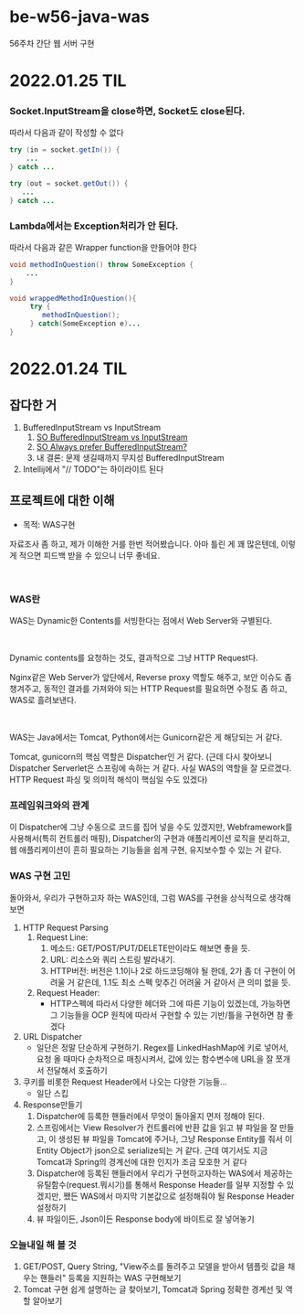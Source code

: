 # be-w56-java-was
56주차 간단 웹 서버 구현

# 2022.01.25 TIL
### Socket.InputStream을 close하면, Socket도 close된다.
따라서 다음과 같이 작성할 수 없다
```java
try (in = socket.getIn()) {
    ...
} catch ...

try (out = socket.getOut()) {
   ...
} catch ...
```

### Lambda에서는 Exception처리가 안 된다.
따라서 다음과 같은 Wrapper function을 만들어야 한다
```java
void methodInQuestion() throw SomeException {
    ...
}

void wrappedMethodInQuestion(){
     try {
        methodInQuestion();
     } catch(SomeException e)...
}
```
   


# 2022.01.24 TIL
## 잡다한 거
1. BufferedInputStream vs InputStream
   1. [SO BufferedInputStream vs InputStream](https://stackoverflow.com/questions/9805192/the-difference-of-inputstream-datainputstream-and-bufferedinputstream-in#:~:text=DataInputStream%20is%20a%20kind%20of,reduces%20disk%20or%20network%20access.)
   2. [SO Always prefer BufferedInputStream?](https://stackoverflow.com/questions/2964044/should-i-always-wrap-an-inputstream-as-bufferedinputstream)
   3. 내 결론: 문제 생길때까지 무지성 BufferedInputStream
2. Intellij에서 "// TODO"는 하이라이트 된다

## 프로젝트에 대한 이해

- 목적: WAS구현

자료조사 좀 하고, 제가 이해한 거를 한번 적어봤습니다.
아마 틀린 게 꽤 많은텐데, 이렇게 적으면 피드백 받을 수 있으니 너무 좋네요.

<br>

### WAS란
WAS는 Dynamic한 Contents를 서빙한다는 점에서 Web Server와 구별된다.

<br>

Dynamic contents를 요청하는 것도, 결과적으로 그냥 HTTP Request다.

Nginx같은 Web Server가 앞단에서, Reverse proxy 역할도 해주고, 보안 이슈도 좀 챙겨주고, 동적인 결과를 가져와야 되는 HTTP Request를 필요하면 수정도 좀 하고, WAS로 흘려보낸다.

<br>

WAS는 Java에서는 Tomcat, Python에서는 Gunicorn같은 게 해당되는 거 같다.

Tomcat, gunicorn의 핵심 역할은 Dispatcher인 거 같다.
(근데 다시 찾아보니 Dispatcher Serverlet은 스프링에 속하는 거 같다. 사실 WAS의 역할을 잘 모르겠다. HTTP Request 파싱 및 의미적 해석이 핵심일 수도 있겠다)

### 프레임워크와의 관계
이 Dispatcher에 그냥 수동으로 코드를 집어 넣을 수도 있겠지만,
Webframework를 사용해서(특히 컨트롤러 매핑), Dispatcher의 구현과 애플리케이션 로직을 분리하고,
웹 애플리케이션이 흔히 필요하는 기능들을 쉽게 구현, 유지보수할 수 있는 거 같다.

### WAS 구현 고민
돌아와서, 우리가 구현하고자 하는 WAS인데,
그럼 WAS를 구현을 상식적으로 생각해보면
1. HTTP Request Parsing
   1. Request Line:
      1. 메소드: GET/POST/PUT/DELETE만이라도 해보면 좋을 듯.
      2. URL: 리소스와 쿼리 스트링 발라내기.   
      3. HTTP버전: 버전은 1.1이나 2로 하드코딩해야 될 한데, 2가 좀 더 구현이 어려울 거 같은데, 1.1도 최소 스펙 맞추긴 어려울 거 같아서 큰 의미 없을 듯.
   2. Request Header:
      - HTTP스펙에 따라서 다양한 헤더와 그에 따른 기능이 있겠는데, 가능하면 그 기능들을 OCP 원칙에 따라서 구현할 수 있는 기반/틀을 구현하면 참 좋겠다
2. URL Dispatcher
   - 일단은 정말 단순하게 구현하기. Regex를 LinkedHashMap에 키로 넣어서, 요청 올 때마다 순차적으로 매칭시켜서, 값에 있는 함수변수에 URL을 잘 쪼개서 전달해서 호출하기
3. 쿠키를 비롯한 Request Header에서 나오는 다양한 기능들...
   - 일단 스킵
4. Response만들기
   1. Dispatcher에 등록한 핸들러에서 무엇이 돌아올지 먼저 정해야 된다.
   2. 스프링에서는 View Resolver가 컨트롤러에 반환 값을 읽고 뷰 파일을 잘 만들고, 이 생성된 뷰 파일을 Tomcat에 주거나, 그냥 Response Entity를 줘서
      이 Entity Object가 json으로 serialize되는 거 같다. 근데 여기서도 지금 Tomcat과 Spring의 경계선에 대한 인지가 조금 모호한 거 같다
   3. Dispatcher에 등록된 핸들러에서 우리가 구현하고자하는 WAS에서 제공하는 유틸함수(request.뭐시기)를 통해서 Response Header를 일부 지정할 수 있겠지만, 
      쨌든 WAS에서 마지막 기본값으로 설정해줘야 될 Response Header설정하기
   4. 뷰 파일이든, Json이든 Response body에 바이트로 잘 넣어놓기

### 오늘내일 해 볼 것
1. GET/POST, Query String, "View주소를 돌려주고 모델을 받아서 템플릿 값을 채우는 핸들러" 등록을 지원하는 WAS 구현해보기
2. Tomcat 구현 쉽게 설명하는 글 찾아보기, Tomcat과 Spring 정확한 경계선 및 역할 알아보기 
